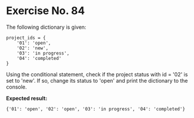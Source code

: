 # Exercise No. 84

The following dictionary is given:


    project_ids = {
        '01': 'open', 
        '02': 'new',
        '03': 'in progress',
        '04': 'completed'
    }


Using the conditional statement, check if the project status with id = '02' is set to 'new'. If so, change its status to 'open' and print the dictionary to the console.


**Expected result:**


    {'01': 'open', '02': 'open', '03': 'in progress', '04': 'completed'}


